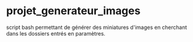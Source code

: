 # projet_generateur_images
script bash permettant de générer des miniatures d'images en cherchant dans les dossiers entrés en paramètres.
